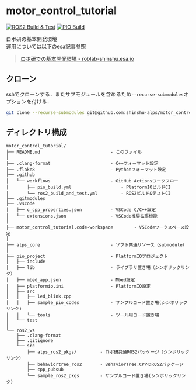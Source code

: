 # motor_control_tutorial

[![ROS2 Build & Test](https://github.com/shinshu-alps/motor_control_tutorial/actions/workflows/ros2_build_and_test.yml/badge.svg)](https://github.com/shinshu-alps/motor_control_tutorial/actions/workflows/ros2_build_and_test.yml)
[![PIO Build](https://github.com/shinshu-alps/motor_control_tutorial/actions/workflows/pio_build.yml/badge.svg)](https://github.com/shinshu-alps/motor_control_tutorial/actions/workflows/pio_build.yml)

ロボ研の基本開発環境  
運用については以下のesa記事参照
> [ロボ研での基本開発環境 - roblab-shinshu.esa.io](https://roblab-shinshu.esa.io/posts/2093)

## クローン

sshでクローンする．またサブモジュールを含めるため`--recurse-submodules`オプションを付ける．

```bash
git clone --recurse-submodules git@github.com:shinshu-alps/motor_control_tutorial.git
```

## ディレクトリ構成

```tree
motor_control_tutorial/
├── README.md                           - このファイル
│
├── .clang-format                       - C++フォーマット設定
├── .flake8                             - Pythonフォーマット設定
├── .github                             
│   └── workflows                       - GitHub Actionsワークフロー
│       ├── pio_build.yml                   - PlatformIOビルドCI
│       └── ros2_build_and_test.yml         - ROS2ビルド&テストCI
├── .gitmodules
├── .vscode
│   ├── c_cpp_properties.json           - VSCode C/C++設定
│   └── extensions.json                 - VSCode推奨拡張機能
│
├── motor_control_tutorial.code-workspace        - VSCodeワークスペース設定
│
├── alps_core                           - ソフト共通リソース（submodule）
│
├── pio_project                         - PlatformIOプロジェクト
│   ├── include
│   ├── lib                             - ライブラリ置き場（シンボリックリンク）
│   ├── mbed_app.json                   - Mbed設定
│   ├── platformio.ini                  - PlatformIO設定
│   ├── src
│   │   ├── led_blink.cpp
│   │   ├── sample_pio_codes            - サンプルコード置き場(シンボリックリンク)
│   │   └── tools                       - ツール用コード置き場
│   └── test
│   
└── ros2_ws
    ├── .clang-format
    ├── .gitignore
    └── src
        ├── alps_ros2_pkgs/         - ロボ研共通ROS2パッケージ（シンボリックリンク）
        ├── behaviortree_ros2       - BehaviorTree.CPPのROS2パッケージ
        ├── cpp_pubsub
        └── sample_ros2_pkgs        - サンプルコード置き場(シンボリックリンク)
```
